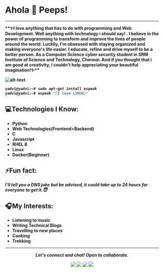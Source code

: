 <b><h1>Ahola 👋 Peeps!</h1><b/>
<!--
**yadvi12/yadvi12** is a ✨ _special_ ✨ repository because its `README.md` (this file) appears on your GitHub profile.

Here are some ideas to get you started:

- 🔭 I’m currently working on ...
- 🌱 I’m currently learning ...
- 👯 I’m looking to collaborate on ...
- 🤔 I’m looking for help with ...
- 💬 Ask me about ...
- 📫 How to reach me: ...
- 😄 Pronouns: ...
- ⚡ Fun fact: ...
-->
<hr>
**✨I love anything that has to do with programming and Web Development. Well anything with technology i should say! . I believe in the power of programming to transform and improve the lives of people around the world. Luckily, I'm obsessed with staying organized and making everyone's life easier. I educate, refine and drive myself to be a better person. As a Computer Science cyber security student in SRM Institute of Science and Technology, Chennai. And if you thought that i am good at creativity, i couldn't help appreciating your beautiful imagination!✨**

![alt-text](https://media.giphy.com/media/fAnzw6YK33jMwzp5wp/giphy.gif)

```sh
yadvi@yadvi:~# sudo apt-get install espeak
yadvi@yadvi:~# espeak "💙I love LINUX💙"
```

## 💻Technologies I Know:
- **Python**
- **Web Technologies(Frontend+Backend)**
- **C**
- **Javascript**
- **RHEL 8**
- **Linux**
- **Docker(Beginner)**
## ⚡Fun fact: 
***I’ll tell you a DNS joke but be advised, it could take up to 24 hours for everyone to get it.😇***

## 🎧My Interests:
- **Listening to music**
- **Writing Technical Blogs**
- **Travelling to new places**
- **Cooking**
- **Trekking**




<hr>
<p align="center">
  <i>Let's connect and chat! Open to collaborate.</i>

  <p align="center">
    <a href="https://twitter.com/ivday21" alt="Twitter"><img src="https://raw.githubusercontent.com/jayehernandez/jayehernandez/3f5402efef9a0ae89211a6e04609558e862ca616/readme/twitter-fill.svg"></a>
    <a href=" www.linkedin.com/in/yadvibhalla1210" alt="Linkedin"><img src="https://raw.githubusercontent.com/jayehernandez/jayehernandez/3f5402efef9a0ae89211a6e04609558e862ca616/readme/linkedin-fill.svg"></a>
    <a href="mailto:yadvibhalla2002@gmail.com" alt="Contact me"><img src="https://raw.githubusercontent.com/jayehernandez/jayehernandez/3f5402efef9a0ae89211a6e04609558e862ca616/readme/mail-fill.svg"></a>
    <a href="https://medium.com/@iivday21" alt="My site"><img src="https://raw.githubusercontent.com/jayehernandez/jayehernandez/3f5402efef9a0ae89211a6e04609558e862ca616/readme/external-link-line.svg"></a>
  </p>

 
</p>
